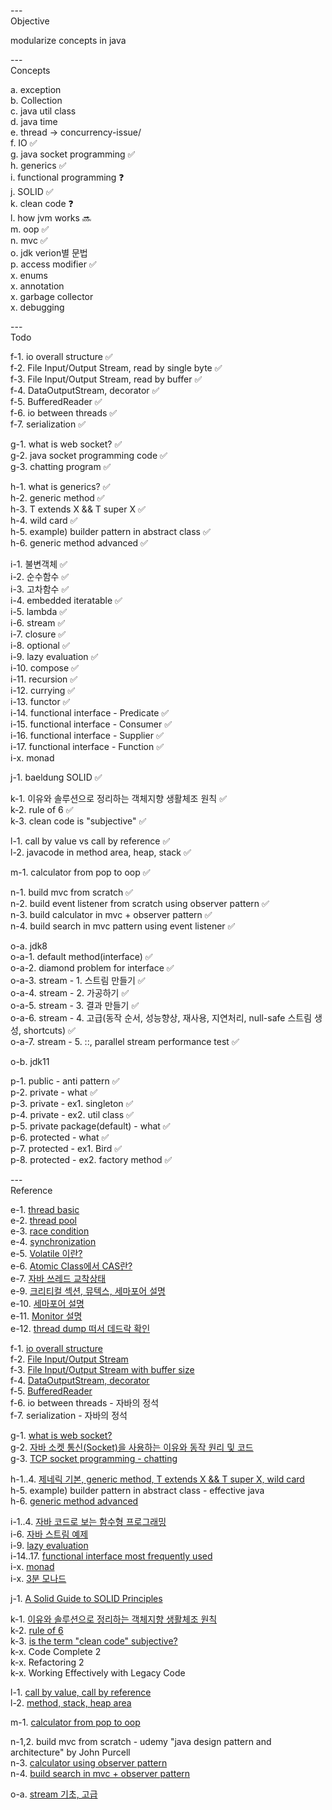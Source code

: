 ---\
Objective

modularize concepts in java



---\
Concepts


a. exception\
b. Collection\
c. java util class\
d. java time\
e. thread -> concurrency-issue/\
f. IO :white_check_mark:\
g. java socket programming :white_check_mark:\
h. generics :white_check_mark:\
i. functional programming :question:\
j. SOLID :white_check_mark:\
k. clean code :question:\
l. how jvm works :soon:\
m. oop :white_check_mark:\
n. mvc :white_check_mark:\
o. jdk verion별 문법\
p. access modifier :white_check_mark:\
x. enums\
x. annotation\
x. garbage collector\
x. debugging




---\
Todo


f-1. io overall structure :white_check_mark:\
f-2. File Input/Output Stream, read by single byte :white_check_mark:\
f-3. File Input/Output Stream, read by buffer :white_check_mark:\
f-4. DataOutputStream, decorator :white_check_mark:\
f-5. BufferedReader :white_check_mark:\
f-6. io between threads :white_check_mark:\
f-7. serialization :white_check_mark:


g-1. what is web socket? :white_check_mark:\
g-2. java socket programming code :white_check_mark:\
g-3. chatting program :white_check_mark:


h-1. what is generics? :white_check_mark:\
h-2. generic method :white_check_mark:\
h-3. T extends X && T super X :white_check_mark:\
h-4. wild card :white_check_mark:\
h-5. example) builder pattern in abstract class :white_check_mark:\
h-6. generic method advanced :white_check_mark:


i-1. 불변객체 :white_check_mark:\
i-2. 순수함수 :white_check_mark:\
i-3. 고차함수 :white_check_mark:\
i-4. embedded iteratable :white_check_mark:\
i-5. lambda :white_check_mark:\
i-6. stream :white_check_mark:\
i-7. closure :white_check_mark:\
i-8. optional :white_check_mark:\
i-9. lazy evaluation :white_check_mark:\
i-10. compose :white_check_mark:\
i-11. recursion :white_check_mark:\
i-12. currying :white_check_mark:\
i-13. functor :white_check_mark:\
i-14. functional interface - Predicate :white_check_mark:\
i-15. functional interface - Consumer :white_check_mark:\
i-16. functional interface - Supplier :white_check_mark:\
i-17. functional interface - Function :white_check_mark:\
i-x. monad

j-1. baeldung SOLID :white_check_mark:

k-1. 이유와 솔루션으로 정리하는 객체지향 생활체조 원칙 :white_check_mark:\
k-2. rule of 6 :white_check_mark:\
k-3. clean code is "subjective" :white_check_mark:

l-1. call by value vs call by reference :white_check_mark:\
l-2. javacode in method area, heap, stack :white_check_mark:

m-1. calculator from pop to oop :white_check_mark:

n-1. build mvc from scratch :white_check_mark:\
n-2. build event listener from scratch using observer pattern :white_check_mark:\
n-3. build calculator in mvc + observer pattern :white_check_mark:\
n-4. build search in mvc pattern using event listener :white_check_mark:

o-a. jdk8\
o-a-1. default method(interface) :white_check_mark:\
o-a-2. diamond problem for interface :white_check_mark:\
o-a-3. stream - 1. 스트림 만들기 :white_check_mark:\
o-a-4. stream - 2. 가공하기 :white_check_mark:\
o-a-5. stream - 3. 결과 만들기 :white_check_mark:\
o-a-6. stream - 4. 고급(동작 순서, 성능향상, 재사용, 지연처리, null-safe 스트림 생성, shortcuts) :white_check_mark:\
o-a-7. stream - 5. ::, parallel stream performance test :white_check_mark:


o-b. jdk11

p-1. public - anti pattern :white_check_mark:\
p-2. private - what :white_check_mark:\
p-3. private - ex1. singleton :white_check_mark:\
p-4. private - ex2. util class :white_check_mark:\
p-5. private package(default) - what :white_check_mark:\
p-6. protected - what :white_check_mark:\
p-7. protected - ex1. Bird :white_check_mark:\
p-8. protected - ex2. factory method :white_check_mark:


---\
Reference


e-1. [thread basic](https://github.com/woowacourse/jwp-hands-on) \
e-2. [thread pool](https://github.com/woowacourse/jwp-hands-on) \
e-3. [race condition](https://hudi.blog/race-condition-critical-section-mutual-exclusion/) \
e-4. [synchronization](https://github.com/woowacourse/jwp-hands-on) \
e-5. [Volatile 이란?](https://ttl-blog.tistory.com/238) \
e-6. [Atomic Class에서 CAS란?](https://javaplant.tistory.com/23#:~:text=AtomicInteger%EB%9E%80%20%EC%9B%90%EC%9E%90%EC%84%B1%EC%9D%84,%ED%95%98%EA%B8%B0%20%EC%9C%84%ED%95%B4%EC%84%9C%20%EA%B3%A0%EC%95%88%EB%90%9C%20%EB%B0%A9%EB%B2%95%EC%9D%B4%EB%8B%A4.) \
e-7. [자바 쓰레드 교착상태](https://math-coding.tistory.com/175) \
e-9. [크리티컬 섹션, 뮤텍스, 세마포어 설명](https://do-rang.tistory.com/90) \
e-10. [세마포어 설명](https://javaplant.tistory.com/30?category=789385) \
e-11. [Monitor 설명](https://velog.io/@hosunghan0821/Java-Monitor) \
e-12. [thread dump 떠서 데드락 확인](https://syundev.tistory.com/284?category=870166)


f-1. [io overall structure](https://www.youtube.com/watch?v=FqqzbRPSAks&list=PLz4XWo74AOafFAkhYJK3SDBIrXjsaIu66&index=15) \
f-2. [File Input/Output Stream](https://www.youtube.com/watch?v=fpOGpBywvR4&list=PLz4XWo74AOafFAkhYJK3SDBIrXjsaIu66&index=16) \
f-3. [File Input/Output Stream with buffer size](https://www.youtube.com/watch?v=4DtJ1QcZZkI&list=PLz4XWo74AOafFAkhYJK3SDBIrXjsaIu66&index=17) \
f-4. [DataOutputStream, decorator](https://www.youtube.com/watch?v=ewZhpmriRN8&list=PLz4XWo74AOafFAkhYJK3SDBIrXjsaIu66&index=19) \
f-5. [BufferedReader](https://www.youtube.com/watch?v=vaOjTx5pPhY&list=PLz4XWo74AOafFAkhYJK3SDBIrXjsaIu66&index=20) \
f-6. io between threads - 자바의 정석 \
f-7. serialization - 자바의 정석


g-1. [what is web socket?](https://www.youtube.com/watch?v=yXPCg5eupGM) \
g-2. [자바 소켓 통신(Socket)을 사용하는 이유와 동작 원리 및 코드](https://wildeveloperetrain.tistory.com/122) \
g-3. [TCP socket programming - chatting](https://lktprogrammer.tistory.com/64?category=672211)


h-1..4. [제네릭 기본, generic method, T extends X && T super X, wild card](https://www.youtube.com/watch?v=Vv0PGUxOzq0) \
h-5. example) builder pattern in abstract class - effective java\
h-6. [generic method advanced](https://devlog-wjdrbs96.tistory.com/201)


i-1..4. [자바 코드로 보는 함수형 프로그래밍](https://warpgate3.tistory.com/entry/%EC%9E%90%EB%B0%94%EC%BD%94%EB%93%9C%EB%A1%9C-%EB%B3%B4%EB%8A%94-%ED%95%A8%EC%88%98%ED%98%95-%ED%94%84%EB%A1%9C%EA%B7%B8%EB%9E%98%EB%B0%8D-Functional-Programming-in-Java) \
i-6. [자바 스트림 예제](https://madplay.github.io/post/java-streams-examples) \
i-9. [lazy evaluation](https://sthwin.tistory.com/21#:~:text=%EC%9E%90%EB%B0%94%EC%97%90%EC%84%9C%20%EC%9D%BC%EA%B8%89%ED%95%A8%EC%88%98%EC%97%90%20%EA%B0%80%EC%9E%A5%20%EA%B0%80%EA%B9%8C%EC%9A%B4%20%EA%B2%83%EC%9D%B4%20%EB%9E%8C%EB%8B%A4%ED%91%9C%ED%98%84%20%28Lambda,expressions%29%EC%9D%B4%EB%8B%A4.Function%2CConsumer%2CPredicate%2CSupplier%EC%99%80%20%EA%B0%99%EC%9D%80%20%ED%95%A8%EC%88%98%ED%98%95%20%EC%9D%B8%ED%84%B0%ED%8E%98%EC%9D%B4%EC%8A%A4%EB%93%A4%EC%9D%B4%20%EC%A4%80%EB%B9%84%EB%90%98%EC%96%B4%20%EC%9E%88%EC%9C%BC%EB%A9%B0java.util.function%ED%8C%A8%ED%82%A4%EC%A7%80%20%EB%82%B4%EC%97%90%20%EC%A1%B4%EC%9E%AC%ED%95%9C%EB%8B%A4.) \
i-14..17. [functional interface most frequently used](https://yhmane.tistory.com/203) \
i-x. [monad](https://www.youtube.com/channel/UCrlZnbV0o2cnUNWdEORTxsw/videos) \
i-x. [3분 모나드](https://overcurried.com/3%EB%B6%84%20%EB%AA%A8%EB%82%98%EB%93%9C/)


j-1. [A Solid Guide to SOLID Principles](https://www.baeldung.com/solid-principles)


k-1. [이유와 솔루션으로 정리하는 객체지향 생활체조 원칙](https://hudi.blog/thoughtworks-anthology-object-calisthenics/) \
k-2. [rule of 6](https://davidamos.dev/the-rule-of-six/) \
k-3. [is the term "clean code" subjective?](https://www.youtube.com/watch?v=ou6x2qcLOLI) \
k-x. Code Complete 2 \
k-x. Refactoring 2 \
k-x. Working Effectively with Legacy Code


l-1. [call by value, call by reference](https://gyoogle.dev/blog/computer-language/Java/Call%20by%20value%20&%20Call%20by%20reference.html) \
l-2. [method, stack, heap area](https://www.youtube.com/watch?v=Vd1C3-wHc4Y&ab_channel=%EC%BD%94%EB%93%9C%EB%9D%BC%EB%96%BC)


m-1. [calculator from pop to oop](https://github.com/serverwizard/oop-practice)

n-1,2. build mvc from scratch - udemy "java design pattern and architecture" by John Purcell\
n-3. [calculator using observer pattern](https://dev4-me.tistory.com/entry/MVC-%ED%8C%A8%ED%84%B4%EC%9D%84-%EC%82%AC%EC%9A%A9%ED%95%98%EC%97%AC-Java-SWING%EC%9C%BC%EB%A1%9C-%EA%B3%84%EC%82%B0%EA%B8%B0-%ED%94%84%EB%A1%9C%EA%B7%B8%EB%9E%A8-%EB%A7%8C%EB%93%A4%EA%B8%B0) \
n-4. [build search in mvc + observer pattern](https://link-intersystems.com/blog/2013/07/20/the-mvc-pattern-implemented-with-java-swing/)

o-a. [stream 기초, 고급](https://futurecreator.github.io/2018/08/26/java-8-streams-advanced/)
